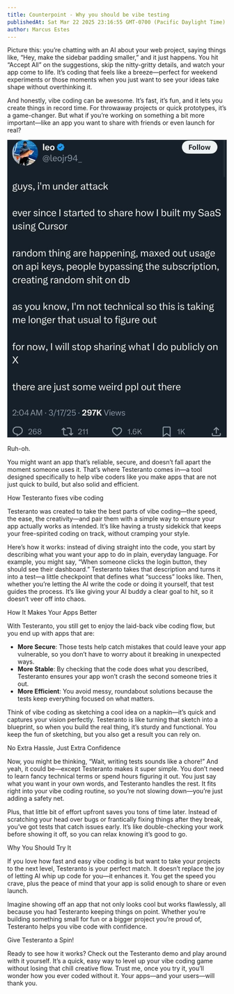 ```yaml
---
title: Counterpoint - Why you should be vibe testing
publishedAt: Sat Mar 22 2025 23:16:55 GMT-0700 (Pacific Daylight Time)
author: Marcus Estes
---
```


Picture this: you’re chatting with an AI about your web project, saying things like, “Hey, make the sidebar padding smaller,” and it just happens. You hit “Accept All” on the suggestions, skip the nitty-gritty details, and watch your app come to life. It’s coding that feels like a breeze—perfect for weekend experiments or those moments when you just want to see your ideas take shape without overthinking it.

And honestly, vibe coding can be awesome. It’s fast, it’s fun, and it lets you create things in record time. For throwaway projects or quick prototypes, it’s a game-changer. But what if you’re working on something a bit more important—like an app you want to share with friends or even launch for real? 

[![484940487_17904192123130309_5273416191465355558_n.jpg](484940487_17904192123130309_5273416191465355558_n.jpg)](484940487_17904192123130309_5273416191465355558_n.jpg)


Ruh-oh.

You might want an app that’s reliable, secure, and doesn’t fall apart the moment someone uses it. That’s where Testeranto comes in—a tool designed specifically to help vibe coders like you make apps that are not just quick to build, but also solid and efficient.

How Testeranto fixes vibe coding

Testeranto was created to take the best parts of vibe coding—the speed, the ease, the creativity—and pair them with a simple way to ensure your app actually works as intended. It’s like having a trusty sidekick that keeps your free-spirited coding on track, without cramping your style.

Here’s how it works: instead of diving straight into the code, you start by describing what you want your app to do in plain, everyday language. For example, you might say, “When someone clicks the login button, they should see their dashboard.” Testeranto takes that description and turns it into a test—a little checkpoint that defines what “success” looks like. Then, whether you’re letting the AI write the code or doing it yourself, that test guides the process. It’s like giving your AI buddy a clear goal to hit, so it doesn’t veer off into chaos.

How It Makes Your Apps Better

With Testeranto, you still get to enjoy the laid-back vibe coding flow, but you end up with apps that are:

- **More Secure**: Those tests help catch mistakes that could leave your app vulnerable, so you don’t have to worry about it breaking in unexpected ways.
- **More Stable**: By checking that the code does what you described, Testeranto ensures your app won’t crash the second someone tries it out.
- **More Efficient**: You avoid messy, roundabout solutions because the tests keep everything focused on what matters.

Think of vibe coding as sketching a cool idea on a napkin—it’s quick and captures your vision perfectly. Testeranto is like turning that sketch into a blueprint, so when you build the real thing, it’s sturdy and functional. You keep the fun of sketching, but you also get a result you can rely on.

No Extra Hassle, Just Extra Confidence

Now, you might be thinking, “Wait, writing tests sounds like a chore!” And yeah, it could be—except Testeranto makes it super simple. You don’t need to learn fancy technical terms or spend hours figuring it out. You just say what you want in your own words, and Testeranto handles the rest. It fits right into your vibe coding routine, so you’re not slowing down—you’re just adding a safety net.

Plus, that little bit of effort upfront saves you tons of time later. Instead of scratching your head over bugs or frantically fixing things after they break, you’ve got tests that catch issues early. It’s like double-checking your work before showing it off, so you can relax knowing it’s good to go.

Why You Should Try It

If you love how fast and easy vibe coding is but want to take your projects to the next level, Testeranto is your perfect match. It doesn’t replace the joy of letting AI whip up code for you—it enhances it. You get the speed you crave, plus the peace of mind that your app is solid enough to share or even launch.

Imagine showing off an app that not only looks cool but works flawlessly, all because you had Testeranto keeping things on point. Whether you’re building something small for fun or a bigger project you’re proud of, Testeranto helps you vibe code with confidence.

Give Testeranto a Spin!

Ready to see how it works? Check out the Testeranto demo and play around with it yourself. It’s a quick, easy way to level up your vibe coding game without losing that chill creative flow. Trust me, once you try it, you’ll wonder how you ever coded without it. Your apps—and your users—will thank you.


